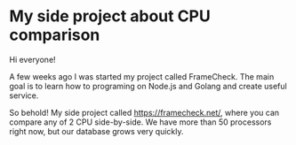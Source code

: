 # My side project about CPU comparison

Hi everyone!

A few weeks ago I was started my project called FrameCheck.  The main goal is to learn how to programing on Node.js and Golang and create useful service. 

So behold! My side project called https://framecheck.net/, where you can compare any of 2 CPU side-by-side. We have more than 50 processors right now, but our database grows very quickly. 

